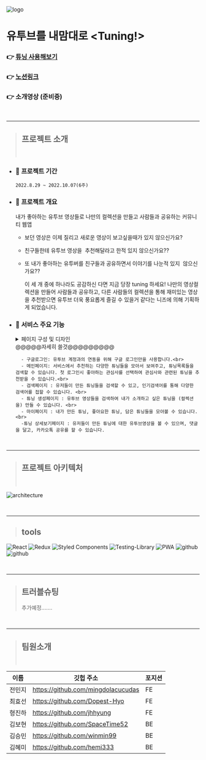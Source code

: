 ![logo](https://slack-imgs.com/?c=1&o1=ro&url=https%3A%2F%2Fwww.notion.so%2Fimage%2Fhttps%253A%252F%252Fs3-us-west-2.amazonaws.com%252Fsecure.notion-static.com%252Ff43a48d8-ad3a-4f3f-8e61-9cc772bf7736%252Fproject_cover_image.png%3Ftable%3Dblock%26id%3D154a5009-0fe5-4651-9c80-d130f5f775b7%26spaceId%3D25baf198-14f4-4c01-b098-e9973b36b6ee%26width%3D2000%26userId%3D%26cache%3Dv2)

# 유투브를 내맘대로 <Tuning!>

### 👉 [튜닝 사용해보기](https://www.tube-tuning.com/)

### 👉 [노션링크](https://www.notion.so/bohyeonkim/154a50090fe546519c80d130f5f775b7)

### 👉 소개영상 (준비중)

<br>

---

> ## 프로젝트 소개
>
> <br>

- ### 📆 프로젝트 기간

  `2022.8.29 ~ 2022.10.07(6주)`

- ### 📢 프로젝트 개요

  내가 좋아하는 유투브 영상들로 나만의 컬렉션을 만들고 사람들과 공유하는 커뮤니티 웹앱

  - 보던 영상은 이제 질리고 새로운 영상이 보고싶을때가 있지 않으신가요?

  - 친구들한테 유투브 영상을  추천해달라고 한적 있지 않으신가요??

  - 또 내가 좋아하는 유투버를 친구들과 공유하면서 이야기를 나눈적 있지  않으신가요??

    이 세 개 중에 하나라도 공감하신 다면 지금 당장 tuning 하세요!
    나만의 영상컬렉션을 만들어 사람들과 공유하고, 다른 사람들의 컬렉션을 통해 재미있는 영상을 추천받으면
    유투브 더욱 풍요롭게 즐길 수 있을거 같다는 니즈에 의해 기획하게 되었습니다.

* ### 📲 서비스 주요 기능

    <details>
    <summary>페이지 구성 및 디자인</summary>
    <div markdown="1">

  ![페이지 이미지](https://s3.us-west-2.amazonaws.com/secure.notion-static.com/d53fa4d0-763d-49dd-bd0d-cdeae4f6cdf9/Untitled.png?X-Amz-Algorithm=AWS4-HMAC-SHA256&X-Amz-Content-Sha256=UNSIGNED-PAYLOAD&X-Amz-Credential=AKIAT73L2G45EIPT3X45%2F20221003%2Fus-west-2%2Fs3%2Faws4_request&X-Amz-Date=20221003T115458Z&X-Amz-Expires=86400&X-Amz-Signature=f7d2f4776e661463c372322576fa0ea659ed911375d4c09dde2b82de76715d96&X-Amz-SignedHeaders=host&response-content-disposition=filename%20%3D%22Untitled.png%22&x-id=GetObject)

    </div>
    </details>
    @@@@@자세히 쓸것@@@@@@@@@

        - 구글로그인: 유투브 계정과의 연동을 위해 구글 로그인만을 사용합니다.<br>
        - 메인페이지: 서비스에서 추천하는 다양한 튜닝들을 모아서 보여주고, 튜닝목록들을 검색할 수 있습니다. 첫 로그인시 좋아하는 관심사를 선택하여 관심사와 관련된 튜닝을 추천받을 수 있습니다.<br>
        - 검색페이지 : 유저들이 만든 튜닝들을 검색할 수 있고, 인기검색어를 통해 다양한 검색어를 접할 수 있습니다. <br>
        - 튜닝 생성페이지 : 유투브 영상들을 검색하여 내가 소개하고 싶은 튜닝을 (컬렉션을) 만들 수 있습니다. <br>
        - 마이페이지 : 내가 만든 튜닝, 좋아요한 튜닝, 담은 튜닝들을 모아볼 수 있습니다.<br>
        -튜닝 상세보기페이지 : 유저들이 만든 튜닝에 대한 유투브영상을 볼 수 있으며, 댓글을 달고, 카카오톡 공유를 할 수 있습니다.

<br>

---

> ## 프로젝트 아키텍처
>
> <br>

![architecture](https://figma-alpha-api.s3.us-west-2.amazonaws.com/images/db1c34b9-3670-472f-89c4-80b65acd4874)

<br>     
 
----
> ## tools

![React](https://img.shields.io/badge/react-%2320232a.svg?style=for-the-badge&logo=react&logoColor=%2361DAFB)
![Redux](https://img.shields.io/badge/redux-%23593d88.svg?style=for-the-badge&logo=redux&logoColor=white)
![Styled Components](https://img.shields.io/badge/styled--components-DB7093?style=for-the-badge&logo=styled-components&logoColor=white)
![Testing-Library](https://img.shields.io/badge/-TestingLibrary-%23E33332?style=for-the-badge&logo=testing-library&logoColor=white)
![PWA](https://img.shields.io/badge/-PWA-%23593d88?style=for-the-badge&logo=PWA&logoColor=white)
![github](https://img.shields.io/badge/-GitHubActions-%2088FF?style=for-the-badge&logo=GitHubActions&logoColor=white)
![github](https://img.shields.io/badge/-Axios-%?style=for-the-badge&logo=Axios&logoColor=white)

<br>

---

> ## 트러블슈팅
>
> 추가예정.......

<br>

---

> ## 팀원소개
>
> <br>

| 이름   | 깃헙 주소                          | 포지션 |
| ------ | ---------------------------------- | ------ |
| 전민지 | https://github.com/mingdolacucudas | FE     |
| 최효선 | https://github.com/Dopest-Hyo      | FE     |
| 형진하 | https://github.com/jhhyung         | FE     |
| 김보현 | https://github.com/SpaceTime52     | BE     |
| 김승민 | https://github.com/winmin99        | BE     |
| 김혜미 | https://github.com/hemi333         | BE     |
